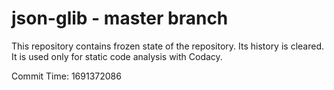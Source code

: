 # json-glib - master branch

This repository contains frozen state of the repository.
Its history is cleared. It is used only for static code
analysis with Codacy.

Commit Time: 1691372086